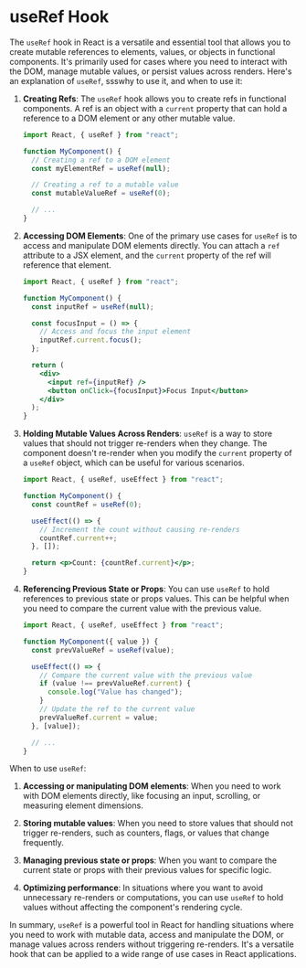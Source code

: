# useRef Hook

The `useRef` hook in React is a versatile and essential tool that allows you to create mutable references to elements, values, or objects in functional components. It's primarily used for cases where you need to interact with the DOM, manage mutable values, or persist values across renders. Here's an explanation of `useRef`, ssswhy to use it, and when to use it:

1. **Creating Refs**:
   The `useRef` hook allows you to create refs in functional components. A ref is an object with a `current` property that can hold a reference to a DOM element or any other mutable value.

   ```jsx
   import React, { useRef } from "react";

   function MyComponent() {
     // Creating a ref to a DOM element
     const myElementRef = useRef(null);

     // Creating a ref to a mutable value
     const mutableValueRef = useRef(0);

     // ...
   }
   ```

2. **Accessing DOM Elements**:
   One of the primary use cases for `useRef` is to access and manipulate DOM elements directly. You can attach a `ref` attribute to a JSX element, and the `current` property of the ref will reference that element.

   ```jsx
   import React, { useRef } from "react";

   function MyComponent() {
     const inputRef = useRef(null);

     const focusInput = () => {
       // Access and focus the input element
       inputRef.current.focus();
     };

     return (
       <div>
         <input ref={inputRef} />
         <button onClick={focusInput}>Focus Input</button>
       </div>
     );
   }
   ```

3. **Holding Mutable Values Across Renders**:
   `useRef` is a way to store values that should not trigger re-renders when they change. The component doesn't re-render when you modify the `current` property of a `useRef` object, which can be useful for various scenarios.

   ```jsx
   import React, { useRef, useEffect } from "react";

   function MyComponent() {
     const countRef = useRef(0);

     useEffect(() => {
       // Increment the count without causing re-renders
       countRef.current++;
     }, []);

     return <p>Count: {countRef.current}</p>;
   }
   ```

4. **Referencing Previous State or Props**:
   You can use `useRef` to hold references to previous state or props values. This can be helpful when you need to compare the current value with the previous value.

   ```jsx
   import React, { useRef, useEffect } from "react";

   function MyComponent({ value }) {
     const prevValueRef = useRef(value);

     useEffect(() => {
       // Compare the current value with the previous value
       if (value !== prevValueRef.current) {
         console.log("Value has changed");
       }
       // Update the ref to the current value
       prevValueRef.current = value;
     }, [value]);

     // ...
   }
   ```

When to use `useRef`:

1. **Accessing or manipulating DOM elements**: When you need to work with DOM elements directly, like focusing an input, scrolling, or measuring element dimensions.

2. **Storing mutable values**: When you need to store values that should not trigger re-renders, such as counters, flags, or values that change frequently.

3. **Managing previous state or props**: When you want to compare the current state or props with their previous values for specific logic.

4. **Optimizing performance**: In situations where you want to avoid unnecessary re-renders or computations, you can use `useRef` to hold values without affecting the component's rendering cycle.

In summary, `useRef` is a powerful tool in React for handling situations where you need to work with mutable data, access and manipulate the DOM, or manage values across renders without triggering re-renders. It's a versatile hook that can be applied to a wide range of use cases in React applications.
